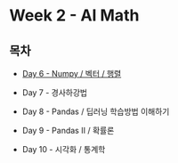 # Week 2 - AI Math

## 목차

* [Day 6 - Numpy / 벡터 / 행렬](https://github.com/shlee4290/Boostcamp_AI_Tech/blob/main/Week2/Day6.md)

* Day 7 - 경사하강법

* Day 8 - Pandas / 딥러닝 학습방법 이해하기

* Day 9 - Pandas II / 확률론

* Day 10 - 시각화 / 통계학
